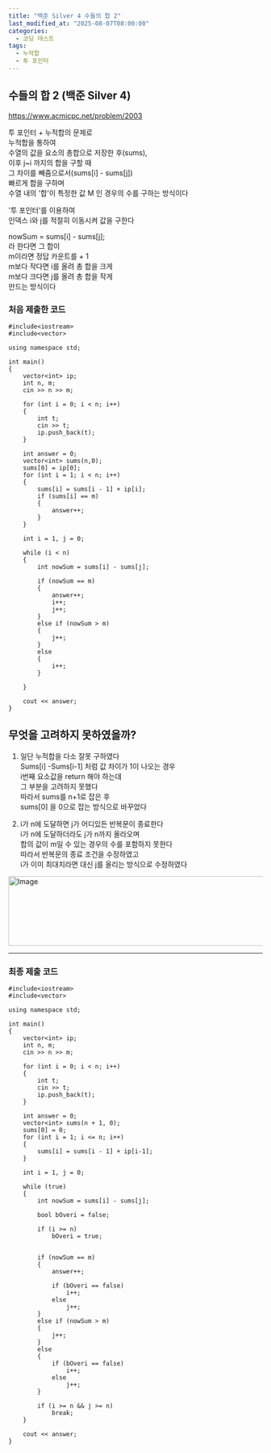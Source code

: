 ```yaml
---
title: "백준 Silver 4 수들의 합 2"
last_modified_at: "2025-08-07T08:00:00"
categories:
  - 코딩 테스트
tags:
  - 누적합
  - 투 포인터
---
```


## 수들의 합 2  (백준 Silver 4)
<https://www.acmicpc.net/problem/2003><br>

투 포인터 + 누적합의 문제로<br>
누적합을 통하여<br>
수열의 값을 요소의 총합으로 저장한 후(sums),<br>
이후 j~i 까지의 합을 구할 때<br>
그 차이를 빼줌으로서(sums[i] - sums[j])<br>
빠르게 합을 구하며<br>
수열 내의 '합'이 특정한 값 M 인 경우의 수를 구하는 방식이다<br>

'투 포인터'를 이용하여<br>
인덱스 i와 j를 적절히 이동시켜 값을 구한다<br>

nowSum = sums[i] - sums[j];<br>
라 한다면 그 합이<br>
m이라면 정답 카운트를 + 1<br>
m보다 작다면 i를 올려 총 합을 크게<br>
m보다 크다면 j를 올려 총 합을 작게<br>
만드는 방식이다<br>

### 처음 제출한 코드

```
#include<iostream>
#include<vector>

using namespace std;

int main()
{
	vector<int> ip;
	int n, m;
	cin >> n >> m;

	for (int i = 0; i < n; i++)
	{
		int t;
		cin >> t;
		ip.push_back(t);
	}

	int answer = 0;
	vector<int> sums(n,0);
	sums[0] = ip[0];
	for (int i = 1; i < n; i++)
	{
		sums[i] = sums[i - 1] + ip[i];
		if (sums[i] == m)
		{
			answer++;
		}
	}

	int i = 1, j = 0;
	
	while (i < n)
	{
		int nowSum = sums[i] - sums[j];

		if (nowSum == m)
		{
			answer++;
			i++;
			j++;
		}
		else if (nowSum > m)
		{
			j++;
		}
		else
		{
			i++;
		}

	}

	cout << answer;
}
```

## 무엇을 고려하지 못하였을까?

1. 일단 누적합을 다소 잘못 구하였다<br>
   Sums[i] -Sums[i-1] 처럼 값 차이가 1이 나오는 경우<br>
   i번째 요소값을 return 해야 하는데<br>
   그 부분을 고려하지 못했다<br>
   따라서 sums를 n+1로 잡은 후<br>
   sums[0] 을 0으로 잡는 방식으로 바꾸었다<br>

2. i가 n에 도달하면 j가 어디있든 반복문이 종료한다<br>
   i가 n에 도달하더라도 j가 n까지 올라오며<br>
   합의 값이 m일 수 있는 경우의 수를 포함하지 못한다<br>
   따라서 반복문의 종료 조건을 수정하였고<br>
   i가 이미 최대치라면 대신 j를 올리는 방식으로 수정하였다<br>


<img width="1165" height="138" alt="Image" src="https://github.com/user-attachments/assets/0a4f7e1c-3733-42ac-b740-e6161bc212ca" />

---

### 최종 제출 코드

```
#include<iostream>
#include<vector>

using namespace std;

int main()
{
	vector<int> ip;
	int n, m;
	cin >> n >> m;

	for (int i = 0; i < n; i++)
	{
		int t;
		cin >> t;
		ip.push_back(t);
	}

	int answer = 0;
	vector<int> sums(n + 1, 0);
	sums[0] = 0;
	for (int i = 1; i <= n; i++)
	{
		sums[i] = sums[i - 1] + ip[i-1];
	}

	int i = 1, j = 0;

	while (true)
	{
		int nowSum = sums[i] - sums[j];

		bool bOveri = false;

		if (i >= n)
			bOveri = true;


		if (nowSum == m)
		{
			answer++;

			if (bOveri == false)
				i++;
			else
				j++;
		}
		else if (nowSum > m)
		{
			j++;
		}
		else
		{
			if (bOveri == false)
				i++;
			else
				j++;
		}

		if (i >= n && j >= n)
			break;
	}

	cout << answer;
}
```